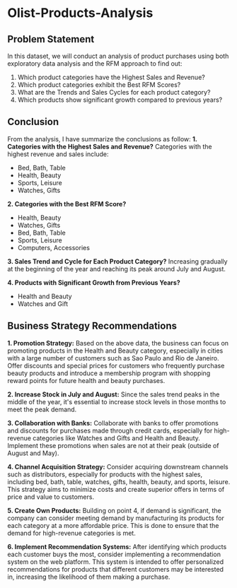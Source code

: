 # Olist-Products-Analysis

## Problem Statement
In this dataset, we will conduct an analysis of product purchases using both exploratory data analysis and the RFM approach to find out:

1. Which product categories have the Highest Sales and Revenue?
2. Which product categories exhibit the Best RFM Scores?
3. What are the Trends and Sales Cycles for each product category?
4. Which products show significant growth compared to previous years?

## Conclusion
From the analysis, I have summarize the conclusions as follow:
**1.  Categories with the Highest Sales and Revenue?**
   Categories with the highest revenue and sales include:
-  Bed, Bath, Table
-  Health, Beauty
-  Sports, Leisure
-  Watches, Gifts

**2.  Categories with the Best RFM Score?**
-  Health, Beauty
-  Watches, Gifts
-  Bed, Bath, Table
-  Sports, Leisure
-  Computers, Accessories
  
**3. Sales Trend and Cycle for Each Product Category?**
   Increasing gradually at the beginning of the year and reaching its peak around July and August.

**4. Products with Significant Growth from Previous Years?**
-  Health and Beauty
-  Watches and Gift

## Business Strategy Recommendations

**1. Promotion Strategy:** Based on the above data, the business can focus on promoting products in the Health and Beauty category, especially in cities with a large number of customers such as Sao Paulo and Rio de Janeiro. Offer discounts and special prices for customers who frequently purchase beauty products and introduce a membership program with shopping reward points for future health and beauty purchases.

**2.  Increase Stock in July and August:** Since the sales trend peaks in the middle of the year, it's essential to increase stock levels in those months to meet the peak demand.

**3.  Collaboration with Banks:** Collaborate with banks to offer promotions and discounts for purchases made through credit cards, especially for high-revenue categories like Watches and Gifts and Health and Beauty. Implement these promotions when sales are not at their peak (outside of August and May).

**4.  Channel Acquisition Strategy:** Consider acquiring downstream channels such as distributors, especially for products with the highest sales, including bed, bath, table, watches, gifts, health, beauty, and sports, leisure. This strategy aims to minimize costs and create superior offers in terms of price and value to customers.

**5.  Create Own Products:** Building on point 4, if demand is significant, the company can consider meeting demand by manufacturing its products for each category at a more affordable price. This is done to ensure that the demand for high-revenue categories is met.

**6.  Implement Recommendation Systems:** After identifying which products each customer buys the most, consider implementing a recommendation system on the web platform. This system is intended to offer personalized recommendations for products that different customers may be interested in, increasing the likelihood of them making a purchase.
